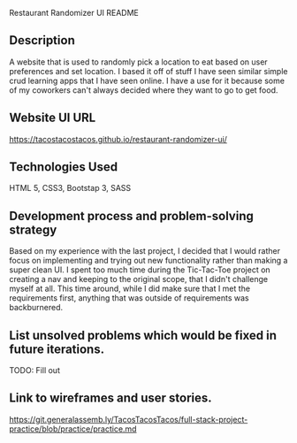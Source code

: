 Restaurant Randomizer UI README

## Description
A website that is used to randomly pick a location to eat based on user preferences and set location.  I based it off of stuff I have seen similar simple crud learning apps that I have seen online.  I have a use for it because some of my coworkers can't always decided where they want to go to get food.

## Website UI URL
https://tacostacostacos.github.io/restaurant-randomizer-ui/

## Technologies Used
HTML 5, CSS3, Bootstap 3, SASS

## Development process and problem-solving strategy
Based on my experience with the last project, I decided that I would rather focus on implementing and trying out new functionality rather than making a super clean UI.  I spent too much time during the Tic-Tac-Toe project on creating a nav and keeping to the original scope, that I didn't challenge myself at all.  This time around, while I did make sure that I met the requirements first, anything that was outside of requirements was backburnered.

## List unsolved problems which would be fixed in future iterations.
TODO: Fill out


## Link to wireframes and user stories.
https://git.generalassemb.ly/TacosTacosTacos/full-stack-project-practice/blob/practice/practice.md
